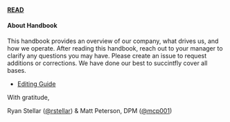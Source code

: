 #### [READ](https://github.com/Standard-Care/handbook/blob/master/index.md) 

#### About Handbook

This handbook provides an overview of our company, what drives us, and how we operate. After reading this handbook, reach out to your manager to clarify any questions you may have. Please create an issue to request additions or corrections. We have done our best to succintfly cover all bases. 
   * [Editing Guide](https://help.github.com/en/github/managing-files-in-a-repository/editing-files-in-your-repository)
 
With gratitude,

Ryan Stellar ([@rstellar](https://github.com/rstellar)) & Matt Peterson, DPM ([@mcp001](https://github.com/mcp001))
